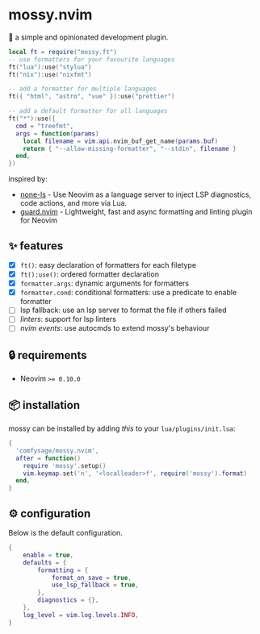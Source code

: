 # mossy.nvim

:mushroom: a simple and opinionated development plugin.

```lua
local ft = require("mossy.ft")
-- use formatters for your favourite languages
ft("lua"):use("stylua")
ft("nix"):use("nixfmt")

-- add a formatter for multiple languages
ft({ "html", "astro", "vue" }):use("prettier")

-- add a default formatter for all languages
ft("*"):use({
  cmd = "treefmt",
  args = function(params)
    local filename = vim.api.nvim_buf_get_name(params.buf)
    return { "--allow-missing-formatter", "--stdin", filename }
  end,
})
```

inspired by:
- [none-ls](https://github.com/nvimtools/none-ls.nvim) - Use Neovim as a language server to inject LSP diagnostics, code actions, and more via Lua.
- [guard.nvim](https://github.com/nvimdev/guard.nvim) - Lightweight, fast and async formatting and linting plugin for Neovim

## :sparkles: features

- [x] `ft()`: easy declaration of formatters for each filetype
- [x] `ft():use()`: ordered formatter declaration
- [x] `formatter.args`: dynamic arguments for formatters
- [x] `formatter.cond`: conditional formatters: use a predicate to enable formatter
- [ ] lsp fallback: use an lsp server to format the file if others failed
- [ ] *linters*: support for lsp linters
- [ ] *nvim events*: use autocmds to extend mossy's behaviour

## :lock: requirements

- Neovim `>= 0.10.0`

## :package: installation

mossy can be installed by adding *this* to your `lua/plugins/init.lua`:

```lua
{
  'comfysage/mossy.nvim',
  after = function()
    require 'mossy'.setup()
    vim.keymap.set('n', '<localleader>f', require('mossy').format)
  end,
}
```

## :gear: configuration

Below is the default configuration.

```lua
{
	enable = true,
	defaults = {
		formatting = {
			format_on_save = true,
			use_lsp_fallback = true,
		},
		diagnostics = {},
	},
	log_level = vim.log.levels.INFO,
}
```
